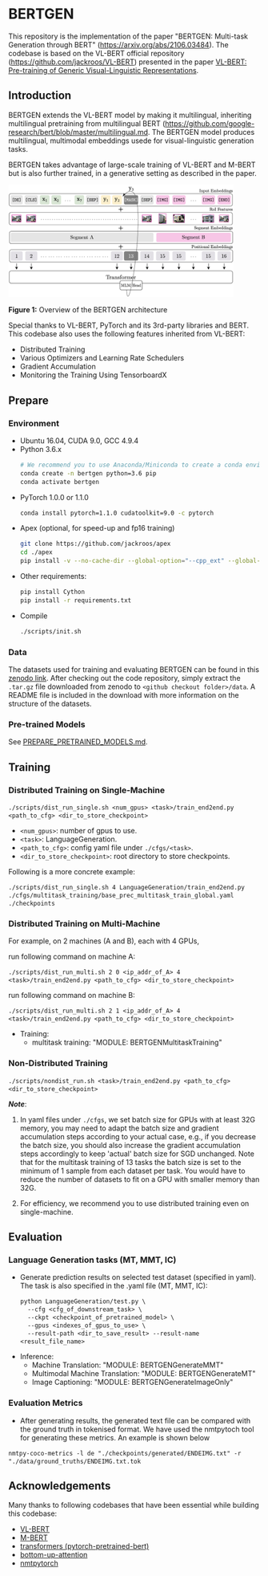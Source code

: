 # BERTGEN

This repository is the implementation of the paper "BERTGEN: Multi-task Generation through BERT"  (https://arxiv.org/abs/2106.03484). The codebase is based on the VL-BERT official repository (https://github.com/jackroos/VL-BERT) presented in the paper 
[VL-BERT: Pre-training of Generic Visual-Linguistic Representations](https://arxiv.org/abs/1908.08530).


## Introduction

BERTGEN extends the VL-BERT model by making it multilingual, inheriting multilingual pretraining from multilingual BERT (https://github.com/google-research/bert/blob/master/multilingual.md. The BERTGEN model produces multilingual, multimodal embeddings usede for  visual-linguistic generation tasks. 

 BERTGEN takes advantage of large-scale training of VL-BERT and M-BERT but is also further trained, in a generative setting as described in the paper.

<img src="./figs/bertgen.jpg" alt="drawing" width="450"/>

**Figure 1:** Overview of the BERTGEN architecture

Special thanks to VL-BERT, PyTorch and its 3rd-party libraries and BERT. This codebase also uses the following features inherited from VL-BERT:
* Distributed Training
* Various Optimizers and Learning Rate Schedulers
* Gradient Accumulation
* Monitoring the Training Using TensorboardX

## Prepare

### Environment
* Ubuntu 16.04, CUDA 9.0, GCC 4.9.4
* Python 3.6.x
    ```bash
    # We recommend you to use Anaconda/Miniconda to create a conda environment
    conda create -n bertgen python=3.6 pip
    conda activate bertgen
    ```
* PyTorch 1.0.0 or 1.1.0
    ```bash
    conda install pytorch=1.1.0 cudatoolkit=9.0 -c pytorch
    ```
* Apex (optional, for speed-up and fp16 training)
    ```bash
    git clone https://github.com/jackroos/apex
    cd ./apex
    pip install -v --no-cache-dir --global-option="--cpp_ext" --global-option="--cuda_ext" ./  
    ```
* Other requirements:
    ```bash
    pip install Cython
    pip install -r requirements.txt
    ```
* Compile
    ```bash
    ./scripts/init.sh
    ```

### Data

The datasets used for training and evaluating BERTGEN can be found in this [zenodo link](https://zenodo.org/record/5137413/files/dataset.tar). After checking out the code repository, simply extract the `.tar.gz` file downloaded from zenodo to `<github checkout folder>/data`. A README file is included in the download with more information on the structure of the datasets.

### Pre-trained Models

See [PREPARE_PRETRAINED_MODELS.md](model/pretrained_model/PREPARE_PRETRAINED_MODELS.md).



## Training

### Distributed Training on Single-Machine

```
./scripts/dist_run_single.sh <num_gpus> <task>/train_end2end.py <path_to_cfg> <dir_to_store_checkpoint>
```
* ```<num_gpus>```: number of gpus to use.
* ```<task>```: LanguageGeneration.
* ```<path_to_cfg>```: config yaml file under ```./cfgs/<task>```.
* ```<dir_to_store_checkpoint>```: root directory to store checkpoints.


Following is a more concrete example:
```
./scripts/dist_run_single.sh 4 LanguageGeneration/train_end2end.py ./cfgs/multitask_training/base_prec_multitask_train_global.yaml ./checkpoints
```

### Distributed Training on Multi-Machine

For example, on 2 machines (A and B), each with 4 GPUs, 

run following command on machine A:
```
./scripts/dist_run_multi.sh 2 0 <ip_addr_of_A> 4 <task>/train_end2end.py <path_to_cfg> <dir_to_store_checkpoint>
```

run following command on machine B:
```
./scripts/dist_run_multi.sh 2 1 <ip_addr_of_A> 4 <task>/train_end2end.py <path_to_cfg> <dir_to_store_checkpoint>
```

- Training:
    - multitask training:  "MODULE: BERTGENMultitaskTraining"


### Non-Distributed Training
```
./scripts/nondist_run.sh <task>/train_end2end.py <path_to_cfg> <dir_to_store_checkpoint>
```

***Note***:

1. In yaml files under ```./cfgs```, we set batch size for GPUs with at least 32G memory, you may need to adapt the batch size and 
gradient accumulation steps according to your actual case, e.g., if you decrease the batch size, you should also 
increase the gradient accumulation steps accordingly to keep 'actual' batch size for SGD unchanged. Note that for the multitask training of 13 tasks the batch size is set to the minimum of 1 sample from each dataset per task. You would have to reduce the number of datasets to fit on a GPU with smaller memory than 32G.

2. For efficiency, we recommend you to use distributed training even on single-machine.

## Evaluation

### Language Generation tasks (MT, MMT, IC)

* Generate prediction results on selected test dataset (specified in yaml). The task is also specified in the .yaml file (MT, MMT, IC):
  ```
  python LanguageGeneration/test.py \
    --cfg <cfg_of_downstream_task> \
    --ckpt <checkpoint_of_pretrained_model> \
    --gpus <indexes_of_gpus_to_use> \
    --result-path <dir_to_save_result> --result-name <result_file_name>
  ```


- Inference:
    - Machine Translation:  "MODULE: BERTGENGenerateMMT"
    - Multimodal Machine Translation:  "MODULE: BERTGENGenerateMT"
    - Image Captioning:  "MODULE: BERTGENGenerateImageOnly"


### Evaluation Metrics

* After generating results, the generated text file can be compared with the ground truth in tokenised format. We have used the nmtpytoch tool for generating these metrics. An example is shown below

```
nmtpy-coco-metrics -l de "./checkpoints/generated/ENDEIMG.txt" -r "./data/ground_truths/ENDEIMG.txt.tok
```


## Acknowledgements

Many thanks to following codebases that have been essential while building this codebase:
* [VL-BERT](https://github.com/jackroos/VL-BERT)
* [M-BERT](https://github.com/google-research/bert/blob/master/multilingual.md)
* [transformers (pytorch-pretrained-bert)](https://github.com/huggingface/transformers) 
* [bottom-up-attention](https://github.com/peteanderson80/bottom-up-attention)
* [nmtpytorch](https://github.com/lium-lst/nmtpytorch)

